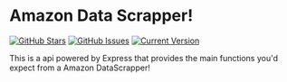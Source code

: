 Amazon Data Scrapper!
============
[![GitHub Stars](https://img.shields.io/github/stars/IgorAntun/node-chat.svg)](https://github.com/NikolasRoufas/AmazonDataScrapper/stargazers) [![GitHub Issues](https://img.shields.io/github/issues/NikolasRoufas/AmazonDataScrapper/node-chat.svg)](https://github.com/NikolasRoufas/AmazonDataScrapper/issues) [![Current Version](https://img.shields.io/badge/version-1.0.0-green.svg)](https://github.comNikolasRoufas/AmazonDataScrappert) 

This is a api powered by Express that provides the main functions you'd expect from a Amazon DataScrapper!


